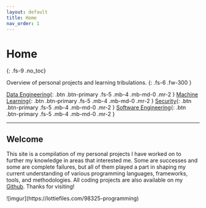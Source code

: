 ```yaml
---
layout: default
title: Home
nav_order: 1
---
```


# Home
{: .fs-9 .no_toc}

Overview of personal projects and learning tribulations.
{: .fs-6 .fw-300 }

[Data Engineering](/data-engineering){: .btn .btn-primary .fs-5 .mb-4 .mb-md-0 .mr-2 } [Machine Learning](/machine-learning){: .btn .btn-primary .fs-5 .mb-4 .mb-md-0 .mr-2 } [Security](/security){: .btn .btn-primary .fs-5 .mb-4 .mb-md-0 .mr-2 } [Software Engineering](/software-engineering){: .btn .btn-primary .fs-5 .mb-4 .mb-md-0 .mr-2 } 

---

## Welcome

This site is a compilation of my personal projects I have worked on to further my knowledge in areas that interested me. Some are successes and some are complete failures, but all of them played a part in shaping my current understanding of various programming languages, frameworks, tools, and methodologies.  All coding projects are also available on my [Github](https://github.com/vengaza). Thanks for visiting! 

<script src="https://unpkg.com/@lottiefiles/lottie-player@latest/dist/lottie-player.js"></script>
<p align="center"><lottie-player src="https://assets1.lottiefiles.com/packages/lf20_wci9dxrs.json"  background="transparent"  speed="1"  style="width: 300px; height: 300px;"  loop controls autoplay></lottie-player></p>
![imgur](https://lottiefiles.com/98325-programming)